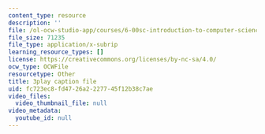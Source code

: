 ```yaml
---
content_type: resource
description: ''
file: /ol-ocw-studio-app/courses/6-00sc-introduction-to-computer-science-and-programming-spring-2011/fc723ec8fd4726a2227745f12b38c7ae_A2WFReES8CY.srt
file_size: 71235
file_type: application/x-subrip
learning_resource_types: []
license: https://creativecommons.org/licenses/by-nc-sa/4.0/
ocw_type: OCWFile
resourcetype: Other
title: 3play caption file
uid: fc723ec8-fd47-26a2-2277-45f12b38c7ae
video_files:
  video_thumbnail_file: null
video_metadata:
  youtube_id: null
---
```

